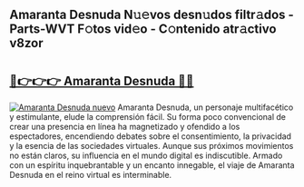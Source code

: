 ## Amaranta Desnuda N𝚞𝚎vos desn𝚞dos filtr𝚊dos - Parts-WVT F𝚘tos vid𝚎o - C𝚘ntenido atr𝚊ctivo v8zor

# <h2><a href="http://mbbbqj.tromn.icu/?c=Amaranta+Desnuda">🔗👉👉👉 Amaranta Desnuda 🔗🔗</a></h2>

[![Amaranta Desnuda nuevo](https://i.imgur.com/pEAQMta.gif)](http://mbbbqj.tromn.icu/?c=Amaranta+Desnuda)
Amaranta Desnuda, un personaje multifacético y estimulante, elude la comprensión fácil. Su forma poco convencional de crear una presencia en línea ha magnetizado y ofendido a los espectadores, encendiendo debates sobre el consentimiento, la privacidad y la esencia de las sociedades virtuales. Aunque sus próximos movimientos no están claros, su influencia en el mundo digital es indiscutible. Armado con un espíritu inquebrantable y un encanto innegable, el viaje de Amaranta Desnuda en el reino virtual es interminable.

